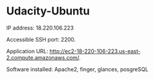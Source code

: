 # Udacity-Ubuntu

IP address: 18.220.106.223

Accessible SSH port: 2200.

Application URL: http://ec2-18-220-106-223.us-east-2.compute.amazonaws.com/.

Software installed: Apache2, finger, glances, posgreSQL
